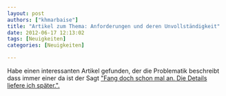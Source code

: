 ```yaml
---
layout: post
authors: ["khmarbaise"]
title: "Artikel zum Thema: Anforderungen und deren Unvollständigkeit"
date: 2012-06-17 12:13:02
tags: [Neuigkeiten]
categories: [Neuigkeiten]

---
```

Habe einen interessanten Artikel gefunden, der die Problematik beschreibt dass immer einer da ist der Sagt <a href="http://www.nczonline.net/blog/2012/06/12/the-care-and-feeding-of-software-engineers-or-why-engineers-are-grumpy/"  title="http://www.nczonline.net/blog/2012/06/12/the-care-and-feeding-of-software-engineers-or-why-engineers-are-grumpy/">"Fang doch schon mal an. Die Details liefere ich später.".</a>
